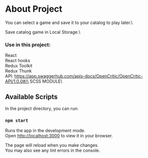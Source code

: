 # About Project
You can select a game and save it to your catalog to play later.\

Save catalog game in Local Storage.\

### Use in this project:
 React\
 React hooks\
 Redux Toolkit\
 Redux Thunk\
 API: https://app.swaggerhub.com/apis-docs/OpenCritic/OpenCritic-API/1.0.0#/\
 SCSS MODULE\
 

## Available Scripts

In the project directory, you can run:

### `npm start`

Runs the app in the development mode.\
Open [http://localhost:3000](http://localhost:3000) to view it in your browser.

The page will reload when you make changes.\
You may also see any lint errors in the console.
